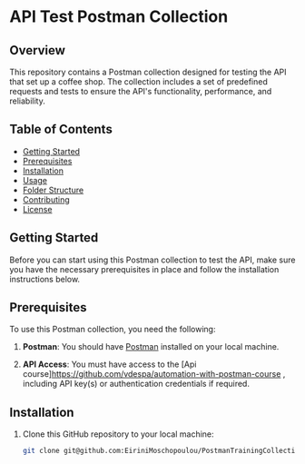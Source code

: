 # API Test Postman Collection

## Overview

This repository contains a Postman collection designed for testing the API that set up a coffee shop. The collection includes a set of predefined requests and tests to ensure the API's functionality, performance, and reliability.

## Table of Contents

- [Getting Started](#getting-started)
- [Prerequisites](#prerequisites)
- [Installation](#installation)
- [Usage](#usage)
- [Folder Structure](#folder-structure)
- [Contributing](#contributing)
- [License](#license)

## Getting Started

Before you can start using this Postman collection to test the API, make sure you have the necessary prerequisites in place and follow the installation instructions below.

## Prerequisites

To use this Postman collection, you need the following:

1. **Postman**: You should have [Postman](https://www.postman.com/downloads/) installed on your local machine.

2. **API Access**: You must have access to the [Api course]https://github.com/vdespa/automation-with-postman-course , including API key(s) or authentication credentials if required.

## Installation

1. Clone this GitHub repository to your local machine:

   ```bash
   git clone git@github.com:EiriniMoschopoulou/PostmanTrainingCollections.git
